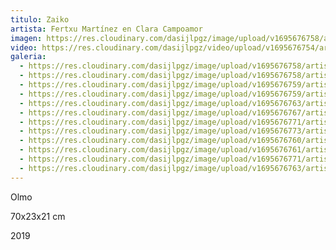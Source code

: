 ```yaml
---
titulo: Zaiko
artista: Fertxu Martínez en Clara Campoamor
imagen: https://res.cloudinary.com/dasijlpgz/image/upload/v1695676758/artistas/Fertxu%20Mart%C3%ADnez/Zaiko/P1070006.jpg
video: https://res.cloudinary.com/dasijlpgz/video/upload/v1695676754/artistas/Fertxu%20Mart%C3%ADnez/Zaiko/project.mp4
galeria:
  - https://res.cloudinary.com/dasijlpgz/image/upload/v1695676758/artistas/Fertxu%20Mart%C3%ADnez/Zaiko/P1070006.jpg
  - https://res.cloudinary.com/dasijlpgz/image/upload/v1695676758/artistas/Fertxu%20Mart%C3%ADnez/Zaiko/P1070008.jpg
  - https://res.cloudinary.com/dasijlpgz/image/upload/v1695676759/artistas/Fertxu%20Mart%C3%ADnez/Zaiko/P1070010.jpg
  - https://res.cloudinary.com/dasijlpgz/image/upload/v1695676759/artistas/Fertxu%20Mart%C3%ADnez/Zaiko/P1070009.jpg
  - https://res.cloudinary.com/dasijlpgz/image/upload/v1695676763/artistas/Fertxu%20Mart%C3%ADnez/Zaiko/P1070015.jpg
  - https://res.cloudinary.com/dasijlpgz/image/upload/v1695676767/artistas/Fertxu%20Mart%C3%ADnez/Zaiko/P1070021.jpg
  - https://res.cloudinary.com/dasijlpgz/image/upload/v1695676771/artistas/Fertxu%20Mart%C3%ADnez/Zaiko/P1070018.jpg
  - https://res.cloudinary.com/dasijlpgz/image/upload/v1695676773/artistas/Fertxu%20Mart%C3%ADnez/Zaiko/P1070017.jpg
  - https://res.cloudinary.com/dasijlpgz/image/upload/v1695676760/artistas/Fertxu%20Mart%C3%ADnez/Zaiko/P1070011.jpg
  - https://res.cloudinary.com/dasijlpgz/image/upload/v1695676761/artistas/Fertxu%20Mart%C3%ADnez/Zaiko/P1070013.jpg
  - https://res.cloudinary.com/dasijlpgz/image/upload/v1695676771/artistas/Fertxu%20Mart%C3%ADnez/Zaiko/P1070020.jpg
  - https://res.cloudinary.com/dasijlpgz/image/upload/v1695676763/artistas/Fertxu%20Mart%C3%ADnez/Zaiko/P1070016.jpg
---
```

O﻿lmo

7﻿0x23x21 cm

2﻿019
